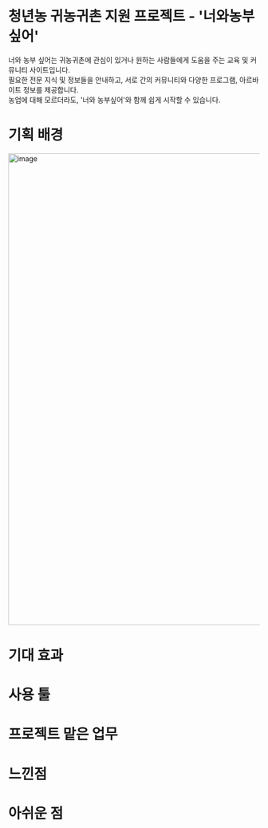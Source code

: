 # 청년농 귀농귀촌 지원 프로젝트 - '너와농부싶어'
너와 농부 싶어는 귀농귀촌에 관심이 있거나 원하는 사람들에게 도움을 주는 교육 및 커뮤니티 사이트입니다.<br>
필요한 전문 지식 및 정보들을 안내하고, 서로 간의 커뮤니티와 다양한 프로그램, 아르바이트 정보를 제공합니다.<br>
농업에 대해 모르더라도, '너와 농부싶어'와 함께 쉽게 시작할 수 있습니다.<br>

# 기획 배경
<img width="946" alt="image" src="https://user-images.githubusercontent.com/109846226/213090888-6660c26b-d6d8-4c76-bc65-431b9172be05.png">

# 기대 효과

# 사용 툴


# 프로젝트 맡은 업무

# 느낀점

# 아쉬운 점
